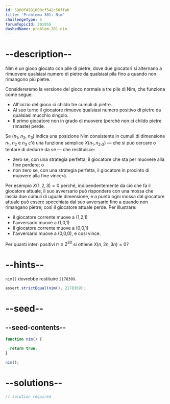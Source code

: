 ```yaml
---
id: 5900f4991000cf542c50ffab
title: 'Problema 301: Nim'
challengeType: 5
forumTopicId: 301955
dashedName: problem-301-nim
---
```


# --description--

Nim è un gioco giocato con pile di pietre, dove due giocatori si alternano a rimuovere qualsiasi numero di pietre da qualsiasi pila fino a quando non rimangono più pietre.

Considereremo la versione del gioco normale a tre pile di Nim, che funziona come segue:

- All'inizio del gioco ci childo tre cumuli di pietre.
- Al suo turno il giocatore rimuove qualsiasi numero positivo di pietre da qualsiasi mucchio singolo.
- Il primo giocatore non in grado di muovere (perché non ci childo pietre rimaste) perde.

Se ($n_1$, $n_2$, $n_3$) indica una posizione Nim consistente in cumuli di dimensione $n_1$, $n_2$ e $n_3$ c'è una funzione semplice $X(n_1,n_2, _3)$ — che si può cercare o tentare di dedurre da sé — che restituisce:

- zero se, con una strategia perfetta, il giocatore che sta per muovere alla fine perdere; o
- non zero se, con una strategia perfetta, il giocatore in procinto di muovere alla fine vincerà.

Per esempio $X(1, 2, 3) = 0$ perché, indipendentemente da ciò che fa il giocatore attuale, il suo avversario può rispondere con una mossa che lascia due cumuli di uguale dimensione, e a punto ogni mossa dal giocatore attuale può essere specchiata dal suo avversario fino a quando non rimangano pietre; così il giocatore attuale perde. Per illustrare:

- il giocatore corrente muove a (1,2,1)
- l'avversario muove a (1,0,1)
- il giocatore corrente muove a (0,0,1)
- l'avversario muove a (0,0,0), e così vince.

Per quanti interi positivi $n ≤ 2^{30}$ si ottiene $X(n, 2n, 3n) = 0$?

# --hints--

`nim()` dovrebbe restituire `2178309`.

```js
assert.strictEqual(nim(), 2178309);
```

# --seed--

## --seed-contents--

```js
function nim() {

  return true;
}

nim();
```

# --solutions--

```js
// solution required
```
